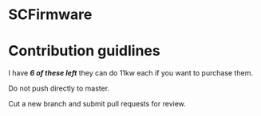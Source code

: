 # SCFirmware

# Contribution guidlines

I have ***6 of these left*** they can do 11kw each if you want to purchase them.

Do not push directly to master.

Cut a new branch and submit pull requests for review.
